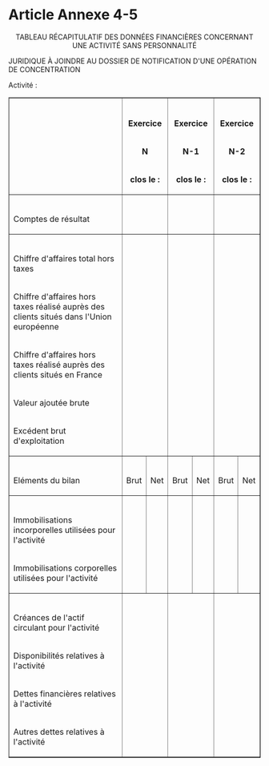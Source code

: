 # Article Annexe 4-5

<p align='center'>TABLEAU RÉCAPITULATIF DES DONNÉES FINANCIÈRES CONCERNANT UNE ACTIVITÉ SANS PERSONNALITÉ<br/>

JURIDIQUE À JOINDRE AU DOSSIER DE NOTIFICATION D'UNE OPÉRATION DE CONCENTRATION</p><p>Activité :</p><center><table border='1'><tbody><tr><th></th><th colspan='2'><br/>

Exercice<br/><br/>

N<br/><br/>

clos le :</th><th colspan='2'><br/>

Exercice<br/><br/>

N-1<br/><br/>

clos le :</th><th colspan='2'><br/>

Exercice<br/><br/>

N-2<br/><br/>

clos le :</th></tr><tr><td align='left'><br/>

Comptes de résultat</td><td colspan='2' align='left'></td><td colspan='2' align='left'></td><td colspan='2' align='left'></td></tr><tr><td align='left'><br/>

Chiffre d'affaires total hors taxes<br/><br/>

Chiffre d'affaires hors taxes réalisé auprès des clients situés dans l'Union européenne<br/><br/>

Chiffre d'affaires hors taxes réalisé auprès des clients situés en France<br/><br/>

Valeur ajoutée brute<br/><br/>

Excédent brut d'exploitation</td><td colspan='2' align='left'></td><td colspan='2' align='left'></td><td colspan='2' align='left'></td></tr><tr><td align='left'><br/>

Eléments du bilan</td><td align='left'><br/>

Brut</td><td align='left'><br/>

Net</td><td align='left'><br/>

Brut</td><td align='left'><br/>

Net</td><td align='left'><br/>

Brut</td><td align='left'><br/>

Net</td></tr><tr><td align='left'><br/>

Immobilisations incorporelles utilisées pour l'activité<br/><br/>

Immobilisations corporelles utilisées pour l'activité</td><td align='left'></td><td align='left'></td><td align='left'></td><td align='left'></td><td align='left'></td><td align='left'></td></tr><tr><td align='left'><br/>

Créances de l'actif circulant pour l'activité<br/><br/>

Disponibilités relatives à l'activité<br/><br/>

Dettes financières relatives à l'activité<br/><br/>

Autres dettes relatives à l'activité<br/></td><td colspan='2' align='left'></td><td colspan='2' align='left'></td><td colspan='2' align='left'></td></tr></tbody></table></center><p><br/></p>